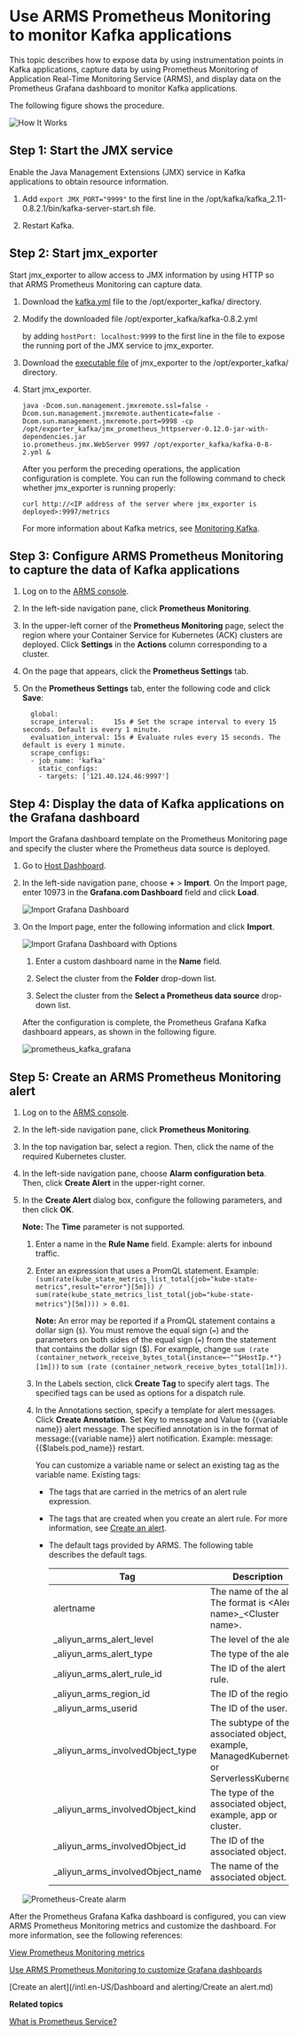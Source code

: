 # Use ARMS Prometheus Monitoring to monitor Kafka applications

This topic describes how to expose data by using instrumentation points in Kafka applications, capture data by using Prometheus Monitoring of Application Real-Time Monitoring Service \(ARMS\), and display data on the Prometheus Grafana dashboard to monitor Kafka applications.

The following figure shows the procedure.

![How It Works](https://static-aliyun-doc.oss-accelerate.aliyuncs.com/assets/img/en-US/2896572161/p64446.png)

## Step 1: Start the JMX service

Enable the Java Management Extensions \(JMX\) service in Kafka applications to obtain resource information.

1.  Add `export JMX_PORT="9999"` to the first line in the /opt/kafka/kafka\_2.11-0.8.2.1/bin/kafka-server-start.sh file.

2.  Restart Kafka.


## Step 2: Start jmx\_exporter

Start jmx\_exporter to allow access to JMX information by using HTTP so that ARMS Prometheus Monitoring can capture data.

1.  Download the [kafka.yml](https://raw.githubusercontent.com/prometheus/jmx_exporter/master/example_configs/kafka-0-8-2.yml) file to the /opt/exporter\_kafka/ directory.

2.  Modify the downloaded file /opt/exporter\_kafka/kafka-0.8.2.yml

    by adding `hostPort: localhost:9999` to the first line in the file to expose the running port of the JMX service to jmx\_exporter.

3.  Download the [executable file](https://repo1.maven.org/maven2/io/prometheus/jmx/jmx_prometheus_httpserver/0.12.0/jmx_prometheus_httpserver-0.12.0-jar-with-dependencies.jar) of jmx\_exporter to the /opt/exporter\_kafka/ directory.

4.  Start jmx\_exporter.

    ```
    java -Dcom.sun.management.jmxremote.ssl=false -
    Dcom.sun.management.jmxremote.authenticate=false -
    Dcom.sun.management.jmxremote.port=9998 -cp 
    /opt/exporter_kafka/jmx_prometheus_httpserver-0.12.0-jar-with-dependencies.jar 
    io.prometheus.jmx.WebServer 9997 /opt/exporter_kafka/kafka-0-8-2.yml &
    ```

    After you perform the preceding operations, the application configuration is complete. You can run the following command to check whether jmx\_exporter is running properly:

    ```
    curl http://<IP address of the server where jmx_exporter is deployed>:9997/metrics
    ```

    For more information about Kafka metrics, see [Monitoring Kafka](https://docs.confluent.io/current/kafka/monitoring.html).


## Step 3: Configure ARMS Prometheus Monitoring to capture the data of Kafka applications

1.  Log on to the [ARMS console](https://arms-ap-southeast-1.console.aliyun.com/#/home).

2.  In the left-side navigation pane, click **Prometheus Monitoring**.

3.  In the upper-left corner of the **Prometheus Monitoring** page, select the region where your Container Service for Kubernetes \(ACK\) clusters are deployed. Click **Settings** in the **Actions** column corresponding to a cluster.

4.  On the page that appears, click the **Prometheus Settings** tab.

5.  On the **Prometheus Settings** tab, enter the following code and click **Save**:

    ```
      global:
      scrape_interval:     15s # Set the scrape interval to every 15 seconds. Default is every 1 minute.
      evaluation_interval: 15s # Evaluate rules every 15 seconds. The default is every 1 minute.
      scrape_configs:
      - job_name: 'kafka'
        static_configs:
        - targets: ['121.40.124.46:9997']
    ```


## Step 4: Display the data of Kafka applications on the Grafana dashboard

Import the Grafana dashboard template on the Prometheus Monitoring page and specify the cluster where the Prometheus data source is deployed.

1.  Go to [Host Dashboard](http://grafana.console.aliyun.com/).

2.  In the left-side navigation pane, choose **+** \> **Import**. On the Import page, enter 10973 in the **Grafana.com Dashboard** field and click **Load**.

    ![Import Grafana Dashboard](https://static-aliyun-doc.oss-accelerate.aliyuncs.com/assets/img/en-US/6969283851/p61709.png)

3.  On the Import page, enter the following information and click **Import**.

    ![Import Grafana Dashboard with Options](https://static-aliyun-doc.oss-accelerate.aliyuncs.com/assets/img/en-US/0128468061/p63196.png)

    1.  Enter a custom dashboard name in the **Name** field.

    2.  Select the cluster from the **Folder** drop-down list.

    3.  Select the cluster from the **Select a Prometheus data source** drop-down list.

    After the configuration is complete, the Prometheus Grafana Kafka dashboard appears, as shown in the following figure.

    ![prometheus_kafka_grafana](https://static-aliyun-doc.oss-accelerate.aliyuncs.com/assets/img/en-US/7088468061/p63693.png)


## Step 5: Create an ARMS Prometheus Monitoring alert

1.  Log on to the [ARMS console](https://arms-ap-southeast-1.console.aliyun.com/#/home).

2.  In the left-side navigation pane, click **Prometheus Monitoring**.

3.  In the top navigation bar, select a region. Then, click the name of the required Kubernetes cluster.

4.  In the left-side navigation pane, choose **Alarm configuration beta**. Then, click **Create Alert** in the upper-right corner.

5.  In the **Create Alert** dialog box, configure the following parameters, and then click **OK**.

    **Note:** The **Time** parameter is not supported.

    1.  Enter a name in the **Rule Name** field. Example: alerts for inbound traffic.

    2.  Enter an expression that uses a PromQL statement. Example: `(sum(rate(kube_state_metrics_list_total{job="kube-state-metrics",result="error"}[5m])) / sum(rate(kube_state_metrics_list_total{job="kube-state-metrics"}[5m]))) > 0.01`.

        **Note:** An error may be reported if a PromQL statement contains a dollar sign \(`$`\). You must remove the equal sign \(`=`\) and the parameters on both sides of the equal sign \(`=`\) from the statement that contains the dollar sign \($\). For example, change `sum (rate (container_network_receive_bytes_total{instance=~"^$HostIp.*"}[1m]))` to `sum (rate (container_network_receive_bytes_total[1m]))`.

    3.  In the Labels section, click **Create Tag** to specify alert tags. The specified tags can be used as options for a dispatch rule.

    4.  In the Annotations section, specify a template for alert messages. Click **Create Annotation**. Set Key to message and Value to \{\{variable name\}\} alert message. The specified annotation is in the format of message:\{\{variable name\}\} alert notification. Example: message:\{\{$labels.pod\_name\}\} restart.

        You can customize a variable name or select an existing tag as the variable name. Existing tags:

        -   The tags that are carried in the metrics of an alert rule expression.
        -   The tags that are created when you create an alert rule. For more information, see [Create an alert]().
        -   The default tags provided by ARMS. The following table describes the default tags.

            |Tag|Description|
            |---|-----------|
            |alertname|The name of the alert. The format is <Alert name\>\_<Cluster name\>.|
            |\_aliyun\_arms\_alert\_level|The level of the alert.|
            |\_aliyun\_arms\_alert\_type|The type of the alert.|
            |\_aliyun\_arms\_alert\_rule\_id|The ID of the alert rule.|
            |\_aliyun\_arms\_region\_id|The ID of the region.|
            |\_aliyun\_arms\_userid|The ID of the user.|
            |\_aliyun\_arms\_involvedObject\_type|The subtype of the associated object, for example, ManagedKubernetes or ServerlessKubernetes.|
            |\_aliyun\_arms\_involvedObject\_kind|The type of the associated object, for example, app or cluster.|
            |\_aliyun\_arms\_involvedObject\_id|The ID of the associated object.|
            |\_aliyun\_arms\_involvedObject\_name|The name of the associated object.|

    ![Prometheus-Create alarm](https://static-aliyun-doc.oss-accelerate.aliyuncs.com/assets/img/en-US/2026378061/p182018.png)


After the Prometheus Grafana Kafka dashboard is configured, you can view ARMS Prometheus Monitoring metrics and customize the dashboard. For more information, see the following references:

[View Prometheus Monitoring metrics]()

[Use ARMS Prometheus Monitoring to customize Grafana dashboards]()

[Create an alert](/intl.en-US/Dashboard and alerting/Create an alert.md)

**Related topics**  


[What is Prometheus Service?]()

